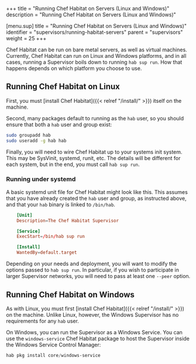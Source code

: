 +++
title = "Running Chef Habitat on Servers (Linux and Windows)"
description = "Running Chef Habitat on Servers (Linux and Windows)"


[menu.sup]
    title = "Running Chef Habitat on Servers (Linux and Windows)"
    identifier = "supervisors/running-habitat-servers"
    parent = "supervisors"
    weight = 25
+++

Chef Habitat can be run on bare metal servers, as well as virtual machines. Currently, Chef Habitat can run on Linux and Windows platforms, and in all cases, running a Supervisor boils down to running `hab sup run`. How that happens depends on which platform you choose to use.

## Running Chef Habitat on Linux

First, you must [install Chef Habitat]({{< relref "/install/" >}}) itself on the machine.

Second, many packages default to running as the `hab` user, so you should ensure that both a `hab` user and group exist:

```bash
sudo groupadd hab
sudo useradd -g hab hab
```

Finally, you will need to wire Chef Habitat up to your systems init system. This may be SysVinit, systemd, runit, etc. The details will be different for each system, but in the end, you must call `hab sup run`.

### Running under systemd

A basic systemd unit file for Chef Habitat might look like this. This assumes that you have already created the `hab` user and group, as instructed above, and that your `hab` binary is linked to `/bin/hab`.

```toml
    [Unit]
    Description=The Chef Habitat Supervisor

    [Service]
    ExecStart=/bin/hab sup run

    [Install]
    WantedBy=default.target
```

Depending on your needs and deployment, you will want to modify the options passed to `hab sup run`. In particular, if you wish to participate in larger Supervisor networks, you will need to pass at least one `--peer` option.

## Running Chef Habitat on Windows

As with Linux, you must first [install Chef Habitat]({{< relref "/install/" >}}) on the machine. Unlike Linux, however, the Windows Supervisor has no requirements for any `hab` user.

On Windows, you can run the Supervisor as a Windows Service. You can use the `windows-service` Chef Habitat package to host the Supervisor inside the Windows Service Control Manager:

```powershell
hab pkg install core/windows-service
```
